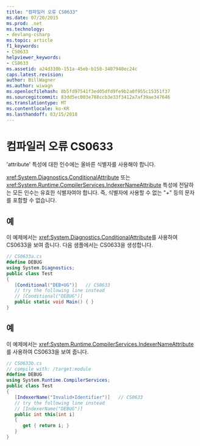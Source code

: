 ```yaml
---
title: "컴파일러 오류 CS0633"
ms.date: 07/20/2015
ms.prod: .net
ms.technology:
- devlang-csharp
ms.topic: article
f1_keywords:
- CS0633
helpviewer_keywords:
- CS0633
ms.assetid: a24d310b-151a-45eb-b150-3407940ec24c
caps.latest.revision: 
author: BillWagner
ms.author: wiwagn
ms.openlocfilehash: 8b5fd97541f3ed05dfd9fe9b2a0f955c15351f37
ms.sourcegitcommit: 83dd5ec003e788ccb3e33f3412a7af39ae347646
ms.translationtype: MT
ms.contentlocale: ko-KR
ms.lasthandoff: 03/15/2018
---
```

# <a name="compiler-error-cs0633"></a>컴파일러 오류 CS0633
'attribute' 특성에 대한 인수에는 올바른 식별자를 사용해야 합니다.  
  
 <xref:System.Diagnostics.ConditionalAttribute> 또는 <xref:System.Runtime.CompilerServices.IndexerNameAttribute> 특성에 전달하는 모든 인수는 유효한 식별자여야 합니다. 즉, 식별자에 사용할 수 없는 "+" 등의 문자를 포함할 수 없습니다.  
  
## <a name="example"></a>예  
 이 예제에서는 <xref:System.Diagnostics.ConditionalAttribute>를 사용하여 CS0633을 보여 줍니다. 다음 샘플에서는 CS0633을 생성합니다.  
  
```csharp  
// CS0633a.cs  
#define DEBUG  
using System.Diagnostics;  
public class Test  
{  
   [Conditional("DEB+UG")]   // CS0633  
   // try the following line instead  
   // [Conditional("DEBUG")]  
   public static void Main() { }  
}  
```  
  
## <a name="example"></a>예  
 이 예제에서는 <xref:System.Runtime.CompilerServices.IndexerNameAttribute>를 사용하여 CS0633을 보여 줍니다.  
  
```csharp  
// CS0633b.cs  
// compile with: /target:module  
#define DEBUG  
using System.Runtime.CompilerServices;  
public class Test  
{  
   [IndexerName("Invalid+Identifier")]   // CS0633  
   // try the following line instead  
   // [IndexerName("DEBUG")]  
   public int this[int i]   
   {   
      get { return i; }   
   }  
}  
```
